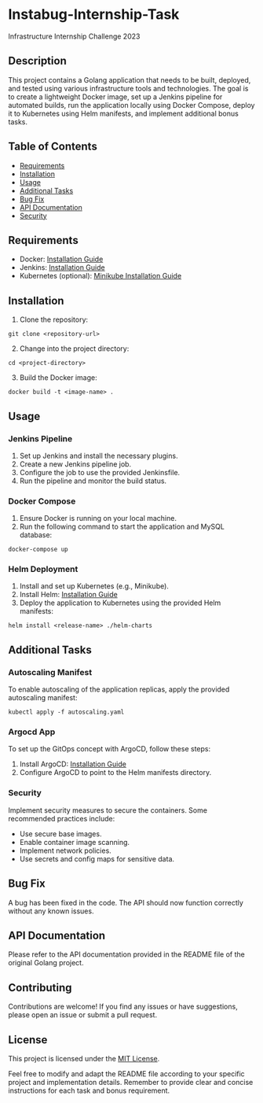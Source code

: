 
# Instabug-Internship-Task

Infrastructure Internship Challenge 2023

## Description

This project contains a Golang application that needs to be built, deployed, and tested using various infrastructure tools and technologies. The goal is to create a lightweight Docker image, set up a Jenkins pipeline for automated builds, run the application locally using Docker Compose, deploy it to Kubernetes using Helm manifests, and implement additional bonus tasks.

## Table of Contents

- [Requirements](#requirements)
- [Installation](#installation)
- [Usage](#usage)
- [Additional Tasks](#additional-tasks)
- [Bug Fix](#bug-fix)
- [API Documentation](#api-documentation)
- [Security](#security)

## Requirements

- Docker: [Installation Guide](https://docs.docker.com/get-docker/)
- Jenkins: [Installation Guide](https://www.jenkins.io/doc/book/installing/)
- Kubernetes (optional): [Minikube Installation Guide](https://minikube.sigs.k8s.io/docs/start/)

## Installation

1. Clone the repository:

```
git clone <repository-url>
```

2. Change into the project directory:

```
cd <project-directory>
```

3. Build the Docker image:

```
docker build -t <image-name> .
```

## Usage

### Jenkins Pipeline

1. Set up Jenkins and install the necessary plugins.
2. Create a new Jenkins pipeline job.
3. Configure the job to use the provided Jenkinsfile.
4. Run the pipeline and monitor the build status.

### Docker Compose

1. Ensure Docker is running on your local machine.
2. Run the following command to start the application and MySQL database:

```
docker-compose up
```

### Helm Deployment

1. Install and set up Kubernetes (e.g., Minikube).
2. Install Helm: [Installation Guide](https://helm.sh/docs/intro/install/)
3. Deploy the application to Kubernetes using the provided Helm manifests:

```
helm install <release-name> ./helm-charts
```

## Additional Tasks

### Autoscaling Manifest

To enable autoscaling of the application replicas, apply the provided autoscaling manifest:

```
kubectl apply -f autoscaling.yaml
```

### Argocd App

To set up the GitOps concept with ArgoCD, follow these steps:

1. Install ArgoCD: [Installation Guide](https://argo-cd.readthedocs.io/en/stable/getting_started/)
2. Configure ArgoCD to point to the Helm manifests directory.

### Security

Implement security measures to secure the containers. Some recommended practices include:

- Use secure base images.
- Enable container image scanning.
- Implement network policies.
- Use secrets and config maps for sensitive data.

## Bug Fix

A bug has been fixed in the code. The API should now function correctly without any known issues.

## API Documentation

Please refer to the API documentation provided in the README file of the original Golang project.

## Contributing

Contributions are welcome! If you find any issues or have suggestions, please open an issue or submit a pull request.

## License

This project is licensed under the [MIT License](LICENSE).

Feel free to modify and adapt the README file according to your specific project and implementation details. Remember to provide clear and concise instructions for each task and bonus requirement.